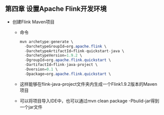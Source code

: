 ## 第四章 设置Apache Flink开发环境

* 创建Flink Maven项目

  * 命令

    ```java
    mvn archetype:generate \
      -DarchetypeGroupId=org.apache.flink \
      -DarchetypeArtifactId=flink-quickstart-java \
      -DarchetypeVersion=1.9.2 \
      -DgroupId=org.apache.flink.quickstart \
      -DartifactId=flink-java-project \
      -Dversion=0.1 \
      -Dpackage=org.apache.flink.quickstart \
    ```

  * 这样能够在flink-java-project文件夹内生成一个Flink1.9.2版本的Maven项目

  * 可以将项目导入IDE中，也可以通过mvn clean package -Pbulid-jar得到一个jar文件